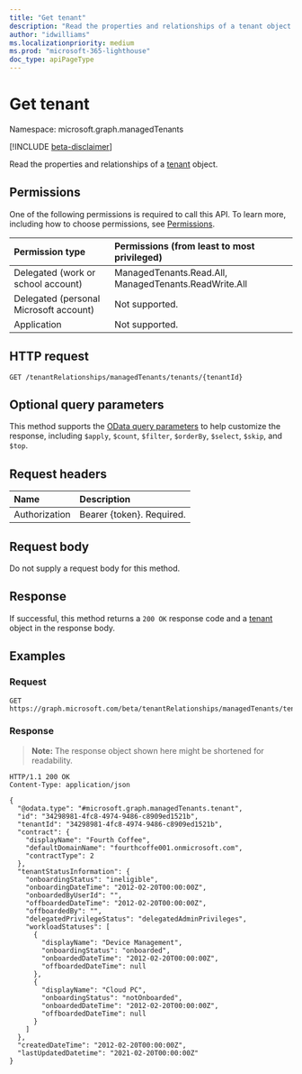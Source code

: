 ```yaml
---
title: "Get tenant"
description: "Read the properties and relationships of a tenant object."
author: "idwilliams"
ms.localizationpriority: medium
ms.prod: "microsoft-365-lighthouse"
doc_type: apiPageType
---
```


# Get tenant
Namespace: microsoft.graph.managedTenants

[!INCLUDE [beta-disclaimer](../../includes/beta-disclaimer.md)]

Read the properties and relationships of a [tenant](../resources/managedtenants-tenant.md) object.

## Permissions
One of the following permissions is required to call this API. To learn more, including how to choose permissions, see [Permissions](/graph/permissions-reference).

|Permission type|Permissions (from least to most privileged)|
|:---|:---|
|Delegated (work or school account)|ManagedTenants.Read.All, ManagedTenants.ReadWrite.All|
|Delegated (personal Microsoft account)|Not supported.|
|Application|Not supported.|

## HTTP request

<!-- {
  "blockType": "ignored"
}
-->
``` http
GET /tenantRelationships/managedTenants/tenants/{tenantId}
```

## Optional query parameters
This method supports the [OData query parameters](/graph/query-parameters) to help customize the response, including `$apply`, `$count`, `$filter`, `$orderBy`, `$select`, `$skip`, and `$top`.

## Request headers
|Name|Description|
|:---|:---|
|Authorization|Bearer {token}. Required.|

## Request body
Do not supply a request body for this method.

## Response

If successful, this method returns a `200 OK` response code and a [tenant](../resources/managedtenants-tenant.md) object in the response body.

## Examples

### Request

<!-- {
  "blockType": "request",
  "name": "get_tenant"
}
-->
``` http
GET https://graph.microsoft.com/beta/tenantRelationships/managedTenants/tenants/{tenantId}
```



### Response
>**Note:** The response object shown here might be shortened for readability.
<!-- {
  "blockType": "response",
  "truncated": true,
  "@odata.type": "microsoft.graph.managedTenants.tenant"
}
-->
``` http
HTTP/1.1 200 OK
Content-Type: application/json

{
  "@odata.type": "#microsoft.graph.managedTenants.tenant",
  "id": "34298981-4fc8-4974-9486-c8909ed1521b",
  "tenantId": "34298981-4fc8-4974-9486-c8909ed1521b",
  "contract": {
    "displayName": "Fourth Coffee",
    "defaultDomainName": "fourthcoffe001.onmicrosoft.com",
    "contractType": 2
  },
  "tenantStatusInformation": {
    "onboardingStatus": "ineligible",
    "onboardingDateTime": "2012-02-20T00:00:00Z",
    "onboardedByUserId": "",
    "offboardedDateTime": "2012-02-20T00:00:00Z",
    "offboardedBy": "",
    "delegatedPrivilegeStatus": "delegatedAdminPrivileges",
    "workloadStatuses": [
      {
        "displayName": "Device Management",
        "onboardingStatus": "onboarded",
        "onboardedDateTime": "2012-02-20T00:00:00Z",
        "offboardedDateTime": null
      },
      {
        "displayName": "Cloud PC",
        "onboardingStatus": "notOnboarded",
        "onboardedDateTime": "2012-02-20T00:00:00Z",
        "offboardedDateTime": null
      }
    ]
  },
  "createdDateTime": "2012-02-20T00:00:00Z",
  "lastUpdatedDatetime": "2021-02-20T00:00:00Z"
}
```
